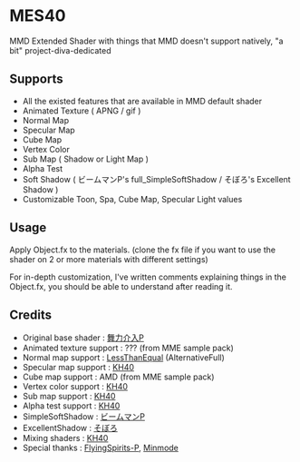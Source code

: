 # MES40
MMD Extended Shader with things that MMD doesn't support natively, "a bit" project-diva-dedicated

## Supports
- All the existed features that are available in MMD default shader
- Animated Texture ( APNG / gif )
- Normal Map
- Specular Map
- Cube Map
- Vertex Color
- Sub Map ( Shadow or Light Map )
- Alpha Test
- Soft Shadow ( ビームマンP's full_SimpleSoftShadow / そぼろ's Excellent Shadow )
- Customizable Toon, Spa, Cube Map, Specular Light values

## Usage
Apply Object.fx to the materials. (clone the fx file if you want to use the shader on 2 or more materials with different settings)

For in-depth customization, I've written comments explaining things in the Object.fx, you should be able to understand after reading it.

## Credits
- Original base shader : [舞力介入P](https://www.nicovideo.jp/user/282266)
- Animated texture support : ??? (from MME sample pack)
- Normal map support : [LessThanEqual](https://twitter.com/lessthanequal?lang=en) (AlternativeFull)
- Specular map support : [KH40](https://www.deviantart.com/khoast40)
- Cube map support : AMD (from MME sample pack)
- Vertex color support : [KH40](https://www.deviantart.com/khoast40)
- Sub map support : [KH40](https://www.deviantart.com/khoast40)
- Alpha test support : [KH40](https://www.deviantart.com/khoast40)
- SimpleSoftShadow : [ビームマンP](https://w.atwiki.jp/beamman)
- ExcellentShadow : [そぼろ](https://www.nicovideo.jp/mylist/17392230)
- Mixing shaders : [KH40](https://www.deviantart.com/khoast40)
- Special thanks : [FlyingSpirits-P](https://www.deviantart.com/flyingspirits-p), [Minmode](https://www.deviantart.com/minmode)
  
